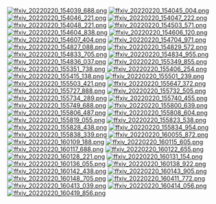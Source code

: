 [![ffxiv_20220220_154039_688.png](./image_e_thumb/ffxiv_20220220_154039_688.png.thumb.jpg)](./image_e/ffxiv_20220220_154039_688.png) 
[![ffxiv_20220220_154045_004.png](./image_e_thumb/ffxiv_20220220_154045_004.png.thumb.jpg)](./image_e/ffxiv_20220220_154045_004.png) 
[![ffxiv_20220220_154046_221.png](./image_e_thumb/ffxiv_20220220_154046_221.png.thumb.jpg)](./image_e/ffxiv_20220220_154046_221.png) 
[![ffxiv_20220220_154047_222.png](./image_e_thumb/ffxiv_20220220_154047_222.png.thumb.jpg)](./image_e/ffxiv_20220220_154047_222.png) 
[![ffxiv_20220220_154048_221.png](./image_e_thumb/ffxiv_20220220_154048_221.png.thumb.jpg)](./image_e/ffxiv_20220220_154048_221.png) 
[![ffxiv_20220220_154503_571.png](./image_e_thumb/ffxiv_20220220_154503_571.png.thumb.jpg)](./image_e/ffxiv_20220220_154503_571.png) 
[![ffxiv_20220220_154604_838.png](./image_e_thumb/ffxiv_20220220_154604_838.png.thumb.jpg)](./image_e/ffxiv_20220220_154604_838.png) 
[![ffxiv_20220220_154606_120.png](./image_e_thumb/ffxiv_20220220_154606_120.png.thumb.jpg)](./image_e/ffxiv_20220220_154606_120.png) 
[![ffxiv_20220220_154607_404.png](./image_e_thumb/ffxiv_20220220_154607_404.png.thumb.jpg)](./image_e/ffxiv_20220220_154607_404.png) 
[![ffxiv_20220220_154704_971.png](./image_e_thumb/ffxiv_20220220_154704_971.png.thumb.jpg)](./image_e/ffxiv_20220220_154704_971.png) 
[![ffxiv_20220220_154827_088.png](./image_e_thumb/ffxiv_20220220_154827_088.png.thumb.jpg)](./image_e/ffxiv_20220220_154827_088.png) 
[![ffxiv_20220220_154829_572.png](./image_e_thumb/ffxiv_20220220_154829_572.png.thumb.jpg)](./image_e/ffxiv_20220220_154829_572.png) 
[![ffxiv_20220220_154833_705.png](./image_e_thumb/ffxiv_20220220_154833_705.png.thumb.jpg)](./image_e/ffxiv_20220220_154833_705.png) 
[![ffxiv_20220220_154834_955.png](./image_e_thumb/ffxiv_20220220_154834_955.png.thumb.jpg)](./image_e/ffxiv_20220220_154834_955.png) 
[![ffxiv_20220220_154836_037.png](./image_e_thumb/ffxiv_20220220_154836_037.png.thumb.jpg)](./image_e/ffxiv_20220220_154836_037.png) 
[![ffxiv_20220220_155349_855.png](./image_e_thumb/ffxiv_20220220_155349_855.png.thumb.jpg)](./image_e/ffxiv_20220220_155349_855.png) 
[![ffxiv_20220220_155351_738.png](./image_e_thumb/ffxiv_20220220_155351_738.png.thumb.jpg)](./image_e/ffxiv_20220220_155351_738.png) 
[![ffxiv_20220220_155406_254.png](./image_e_thumb/ffxiv_20220220_155406_254.png.thumb.jpg)](./image_e/ffxiv_20220220_155406_254.png) 
[![ffxiv_20220220_155415_138.png](./image_e_thumb/ffxiv_20220220_155415_138.png.thumb.jpg)](./image_e/ffxiv_20220220_155415_138.png) 
[![ffxiv_20220220_155501_239.png](./image_e_thumb/ffxiv_20220220_155501_239.png.thumb.jpg)](./image_e/ffxiv_20220220_155501_239.png) 
[![ffxiv_20220220_155503_421.png](./image_e_thumb/ffxiv_20220220_155503_421.png.thumb.jpg)](./image_e/ffxiv_20220220_155503_421.png) 
[![ffxiv_20220220_155647_372.png](./image_e_thumb/ffxiv_20220220_155647_372.png.thumb.jpg)](./image_e/ffxiv_20220220_155647_372.png) 
[![ffxiv_20220220_155727_888.png](./image_e_thumb/ffxiv_20220220_155727_888.png.thumb.jpg)](./image_e/ffxiv_20220220_155727_888.png) 
[![ffxiv_20220220_155732_505.png](./image_e_thumb/ffxiv_20220220_155732_505.png.thumb.jpg)](./image_e/ffxiv_20220220_155732_505.png) 
[![ffxiv_20220220_155734_289.png](./image_e_thumb/ffxiv_20220220_155734_289.png.thumb.jpg)](./image_e/ffxiv_20220220_155734_289.png) 
[![ffxiv_20220220_155740_455.png](./image_e_thumb/ffxiv_20220220_155740_455.png.thumb.jpg)](./image_e/ffxiv_20220220_155740_455.png) 
[![ffxiv_20220220_155749_688.png](./image_e_thumb/ffxiv_20220220_155749_688.png.thumb.jpg)](./image_e/ffxiv_20220220_155749_688.png) 
[![ffxiv_20220220_155800_639.png](./image_e_thumb/ffxiv_20220220_155800_639.png.thumb.jpg)](./image_e/ffxiv_20220220_155800_639.png) 
[![ffxiv_20220220_155806_487.png](./image_e_thumb/ffxiv_20220220_155806_487.png.thumb.jpg)](./image_e/ffxiv_20220220_155806_487.png) 
[![ffxiv_20220220_155808_604.png](./image_e_thumb/ffxiv_20220220_155808_604.png.thumb.jpg)](./image_e/ffxiv_20220220_155808_604.png) 
[![ffxiv_20220220_155819_055.png](./image_e_thumb/ffxiv_20220220_155819_055.png.thumb.jpg)](./image_e/ffxiv_20220220_155819_055.png) 
[![ffxiv_20220220_155823_538.png](./image_e_thumb/ffxiv_20220220_155823_538.png.thumb.jpg)](./image_e/ffxiv_20220220_155823_538.png) 
[![ffxiv_20220220_155828_438.png](./image_e_thumb/ffxiv_20220220_155828_438.png.thumb.jpg)](./image_e/ffxiv_20220220_155828_438.png) 
[![ffxiv_20220220_155834_954.png](./image_e_thumb/ffxiv_20220220_155834_954.png.thumb.jpg)](./image_e/ffxiv_20220220_155834_954.png) 
[![ffxiv_20220220_155838_339.png](./image_e_thumb/ffxiv_20220220_155838_339.png.thumb.jpg)](./image_e/ffxiv_20220220_155838_339.png) 
[![ffxiv_20220220_160055_872.png](./image_e_thumb/ffxiv_20220220_160055_872.png.thumb.jpg)](./image_e/ffxiv_20220220_160055_872.png) 
[![ffxiv_20220220_160109_188.png](./image_e_thumb/ffxiv_20220220_160109_188.png.thumb.jpg)](./image_e/ffxiv_20220220_160109_188.png) 
[![ffxiv_20220220_160115_605.png](./image_e_thumb/ffxiv_20220220_160115_605.png.thumb.jpg)](./image_e/ffxiv_20220220_160115_605.png) 
[![ffxiv_20220220_160117_688.png](./image_e_thumb/ffxiv_20220220_160117_688.png.thumb.jpg)](./image_e/ffxiv_20220220_160117_688.png) 
[![ffxiv_20220220_160122_655.png](./image_e_thumb/ffxiv_20220220_160122_655.png.thumb.jpg)](./image_e/ffxiv_20220220_160122_655.png) 
[![ffxiv_20220220_160128_221.png](./image_e_thumb/ffxiv_20220220_160128_221.png.thumb.jpg)](./image_e/ffxiv_20220220_160128_221.png) 
[![ffxiv_20220220_160131_154.png](./image_e_thumb/ffxiv_20220220_160131_154.png.thumb.jpg)](./image_e/ffxiv_20220220_160131_154.png) 
[![ffxiv_20220220_160136_055.png](./image_e_thumb/ffxiv_20220220_160136_055.png.thumb.jpg)](./image_e/ffxiv_20220220_160136_055.png) 
[![ffxiv_20220220_160138_922.png](./image_e_thumb/ffxiv_20220220_160138_922.png.thumb.jpg)](./image_e/ffxiv_20220220_160138_922.png) 
[![ffxiv_20220220_160142_438.png](./image_e_thumb/ffxiv_20220220_160142_438.png.thumb.jpg)](./image_e/ffxiv_20220220_160142_438.png) 
[![ffxiv_20220220_160143_905.png](./image_e_thumb/ffxiv_20220220_160143_905.png.thumb.jpg)](./image_e/ffxiv_20220220_160143_905.png) 
[![ffxiv_20220220_160148_705.png](./image_e_thumb/ffxiv_20220220_160148_705.png.thumb.jpg)](./image_e/ffxiv_20220220_160148_705.png) 
[![ffxiv_20220220_160411_772.png](./image_e_thumb/ffxiv_20220220_160411_772.png.thumb.jpg)](./image_e/ffxiv_20220220_160411_772.png) 
[![ffxiv_20220220_160413_039.png](./image_e_thumb/ffxiv_20220220_160413_039.png.thumb.jpg)](./image_e/ffxiv_20220220_160413_039.png) 
[![ffxiv_20220220_160414_056.png](./image_e_thumb/ffxiv_20220220_160414_056.png.thumb.jpg)](./image_e/ffxiv_20220220_160414_056.png) 
[![ffxiv_20220220_160419_856.png](./image_e_thumb/ffxiv_20220220_160419_856.png.thumb.jpg)](./image_e/ffxiv_20220220_160419_856.png) 
